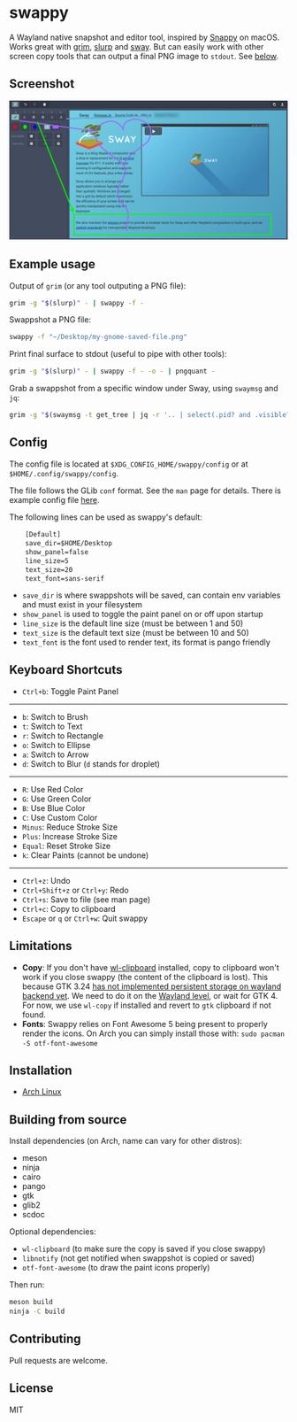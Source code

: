 # swappy

A Wayland native snapshot and editor tool, inspired by [Snappy] on macOS. Works great with [grim], [slurp] and [sway]. But can easily work with other screen copy tools that can output a final PNG image to `stdout`. See [below](#example-usage).

## Screenshot

![Swappy Screenshot](docs/images/screenshot-1.0.0.png)

## Example usage

Output of `grim` (or any tool outputing a PNG file):

```sh
grim -g "$(slurp)" - | swappy -f -
```

Swappshot a PNG file:

```sh
swappy -f "~/Desktop/my-gnome-saved-file.png"
```

Print final surface to stdout (useful to pipe with other tools):

```sh
grim -g "$(slurp)" - | swappy -f - -o - | pngquant -
```

Grab a swappshot from a specific window under Sway, using `swaymsg` and `jq`:

```sh
grim -g "$(swaymsg -t get_tree | jq -r '.. | select(.pid? and .visible?) | .rect | "\(.x),\(.y) \(.width)x\(.height)"' | slurp)" - | swappy -f -
```

## Config

The config file is located at `$XDG_CONFIG_HOME/swappy/config` or at `$HOME/.config/swappy/config`.

The file follows the GLib `conf` format. See the `man` page for details. There is example config file [here](example/config).

The following lines can be used as swappy's default:

```
	[Default]
	save_dir=$HOME/Desktop
	show_panel=false
	line_size=5
	text_size=20
	text_font=sans-serif
```

- `save_dir` is where swappshots will be saved, can contain env variables and must exist in your filesystem
- `show_panel` is used to toggle the paint panel on or off upon startup
- `line_size` is the default line size (must be between 1 and 50)
- `text_size` is the default text size (must be between 10 and 50)
- `text_font` is the font used to render text, its format is pango friendly

## Keyboard Shortcuts

- `Ctrl+b`: Toggle Paint Panel

<hr>

- `b`: Switch to Brush
- `t`: Switch to Text
- `r`: Switch to Rectangle
- `o`: Switch to Ellipse
- `a`: Switch to Arrow
- `d`: Switch to Blur (`d` stands for droplet)

<hr>

- `R`: Use Red Color
- `G`: Use Green Color
- `B`: Use Blue Color
- `C`: Use Custom Color
- `Minus`: Reduce Stroke Size
- `Plus`: Increase Stroke Size
- `Equal`: Reset Stroke Size
- `k`: Clear Paints (cannot be undone)

<hr>

- `Ctrl+z`: Undo
- `Ctrl+Shift+z` or `Ctrl+y`: Redo
- `Ctrl+s`: Save to file (see man page)
- `Ctrl+c`: Copy to clipboard
- `Escape` or `q` or `Ctrl+w`: Quit swappy

## Limitations

- **Copy**: If you don't have [wl-clipboard] installed, copy to clipboard won't work if you close swappy (the content of the clipboard is lost). This because GTK 3.24 [has not implemented persistent storage on wayland backend yet](https://gitlab.gnome.org/GNOME/gtk/blob/3.24.13/gdk/wayland/gdkdisplay-wayland.c#L857). We need to do it on the [Wayland level](https://github.com/swaywm/wlr-protocols/blob/master/unstable/wlr-data-control-unstable-v1.xml), or wait for GTK 4. For now, we use `wl-copy` if installed and revert to `gtk` clipboard if not found.
- **Fonts**: Swappy relies on Font Awesome 5 being present to properly render the icons. On Arch you can simply install those with: `sudo pacman -S otf-font-awesome`

## Installation

- [Arch Linux](https://aur.archlinux.org/packages/swappy-git)

## Building from source

Install dependencies (on Arch, name can vary for other distros):

- meson
- ninja
- cairo
- pango
- gtk
- glib2
- scdoc

Optional dependencies:

- `wl-clipboard` (to make sure the copy is saved if you close swappy)
- `libnotify` (not get notified when swappshot is copied or saved)
- `otf-font-awesome` (to draw the paint icons properly)

Then run:

```sh
meson build
ninja -C build
```

## Contributing

Pull requests are welcome.

## License

MIT

[snappy]: http://snappy-app.com/
[slurp]: https://github.com/emersion/slurp
[grim]: https://github.com/emersion/grim
[sway]: https://github.com/swaywm/sway
[wl-clipboard]: https://github.com/bugaevc/wl-clipboard
